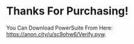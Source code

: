 # Thanks For Purchasing!

You Can Download PowerSuite From Here: https://anon.city/u/sc9ohw6/Verify.pyw.
